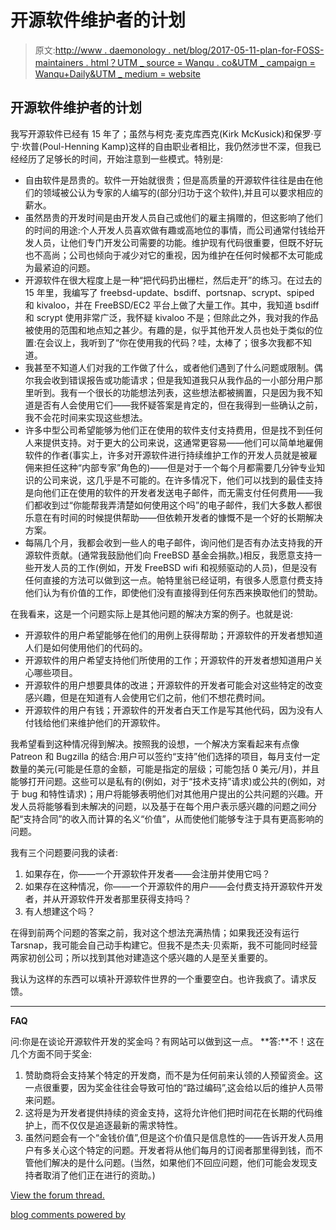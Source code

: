 # 开源软件维护者的计划

> 原文:[http://www . daemonology . net/blog/2017-05-11-plan-for-FOSS-maintainers . html？UTM _ source = Wanqu . co&UTM _ campaign = Wanqu+Daily&UTM _ medium = website](http://www.daemonology.net/blog/2017-05-11-plan-for-foss-maintainers.html?utm_source=wanqu.co&utm_campaign=Wanqu+Daily&utm_medium=website)

## 开源软件维护者的计划

我写开源软件已经有 15 年了；虽然与柯克·麦克库西克(Kirk McKusick)和保罗·亨宁·坎普(Poul-Henning Kamp)这样的自由职业者相比，我仍然涉世不深，但我已经经历了足够长的时间，开始注意到一些模式。特别是:

*   自由软件是昂贵的。软件一开始就很贵；但是高质量的开源软件往往是由在他们的领域被公认为专家的人编写的(部分归功于这个软件),并且可以要求相应的薪水。
*   虽然昂贵的开发时间是由开发人员自己或他们的雇主捐赠的，但这影响了他们的时间的用途:个人开发人员喜欢做有趣或高地位的事情，而公司通常付钱给开发人员，让他们专门开发公司需要的功能。维护现有代码很重要，但既不好玩也不高尚；公司也倾向于减少对它的重视，因为维护在任何时候都不太可能成为最紧迫的问题。
*   开源软件在很大程度上是一种“把代码扔出栅栏，然后走开”的练习。在过去的 15 年里，我编写了 freebsd-update、bsdiff、portsnap、scrypt、spiped 和 kivaloo，并在 FreeBSD/EC2 平台上做了大量工作。其中，我知道 bsdiff 和 scrypt 使用非常广泛，我怀疑 kivaloo 不是；但除此之外，我对我的作品被使用的范围和地点知之甚少。有趣的是，似乎其他开发人员也处于类似的位置:在会议上，我听到了“你在使用我的代码？哇，太棒了；很多次我都不知道。
*   我甚至不知道人们对我的工作做了什么，或者他们遇到了什么问题或限制。偶尔我会收到错误报告或功能请求；但是我知道我只从我作品的一小部分用户那里听到。我有一个很长的功能想法列表，这些想法都被搁置，只是因为我不知道是否有人会使用它们——我怀疑答案是肯定的，但在我得到一些确认之前，我不会花时间来实现这些想法。
*   许多中型公司希望能够为他们正在使用的软件支付支持费用，但是找不到任何人来提供支持。对于更大的公司来说，这通常更容易——他们可以简单地雇佣软件的作者(事实上，许多对开源软件进行持续维护工作的开发人员就是被雇佣来担任这种“内部专家”角色的)——但是对于一个每个月都需要几分钟专业知识的公司来说，这几乎是不可能的。在许多情况下，他们可以找到的最佳支持是向他们正在使用的软件的开发者发送电子邮件，而无需支付任何费用——我们都收到过“你能帮我弄清楚如何使用这个吗”的电子邮件，我们大多数人都很乐意在有时间的时候提供帮助——但依赖开发者的慷慨不是一个好的长期解决方案。
*   每隔几个月，我都会收到一些人的电子邮件，询问他们是否有办法支持我的开源软件贡献。(通常我鼓励他们向 FreeBSD 基金会捐款。)相反，我愿意支持一些开发人员的工作(例如，开发 FreeBSD wifi 和视频驱动的人员)，但是没有任何直接的方法可以做到这一点。帕特里翁已经证明，有很多人愿意付费支持他们认为有价值的工作，即使他们没有直接得到任何东西来换取他们的赞助。

在我看来，这是一个问题实际上是其他问题的解决方案的例子。也就是说:

*   开源软件的用户希望能够在他们的用例上获得帮助；开源软件的开发者想知道人们是如何使用他们的代码的。
*   开源软件的用户希望支持他们所使用的工作；开源软件的开发者想知道用户关心哪些项目。
*   开源软件的用户想要具体的改进；开源软件的开发者可能会对这些特定的改变感兴趣，但是在知道有人会使用它们之前，他们不想花费时间。
*   开源软件的用户有钱；开源软件的开发者白天工作是写其他代码，因为没有人付钱给他们来维护他们的开源软件。

我希望看到这种情况得到解决。按照我的设想，一个解决方案看起来有点像 Patreon 和 Bugzilla 的结合:用户可以签约“支持”他们选择的项目，每月支付一定数量的美元(可能是任意的金额，可能是指定的层级；可能包括 0 美元/月)，并且能够打开问题。这些可以是私有的(例如，对于“技术支持”请求)或公共的(例如，对于 bug 和特性请求)；用户将能够表明他们对其他用户提出的公共问题的兴趣。开发人员将能够看到未解决的问题，以及基于在每个用户表示感兴趣的问题之间分配“支持合同”的收入而计算的名义“价值”，从而使他们能够专注于具有更高影响的问题。

我有三个问题要问我的读者:

1.  如果存在，你——一个开源软件开发者——会注册并使用它吗？
2.  如果存在这种情况，你——一个开源软件的用户——会付费支持开源软件开发者，并从开源软件开发者那里获得支持吗？
3.  有人想建这个吗？

在得到前两个问题的答案之前，我对这个想法充满热情；如果我还没有运行 Tarsnap，我可能会自己动手构建它。但我不是杰夫·贝索斯，我不可能同时经营两家初创公司；所以找到其他对建造这个感兴趣的人是至关重要的。

我认为这样的东西可以填补开源软件世界的一个重要空白。也许我疯了。请求反馈。

* * *

**FAQ**

问:你是在谈论开源软件开发的奖金吗？有网站可以做到这一点。
**答:**不！这在几个方面不同于奖金:

1.  赞助商将会支持某个特定的开发商，而不是为任何前来认领的人预留资金。这一点很重要，因为奖金往往会导致可怕的“路过编码”,这会给以后的维护人员带来问题。
2.  这将是为开发者提供持续的资金支持，这将允许他们把时间花在长期的代码维护上，而不仅仅是追逐最新的需求特性。
3.  虽然问题会有一个“金钱价值”,但是这个价值只是信息性的——告诉开发人员用户有多关心这个特定的问题。开发者将从他们每月的订阅者那里得到钱，而不管他们解决的是什么问题。(当然，如果他们不回应问题，他们可能会发现支持者取消了他们正在进行的资助。)

<noscript><a href="https://daemonicdispatches.disqus.com/?url=ref">View the forum thread.</a></noscript>

[blog comments powered by](https://disqus.com)